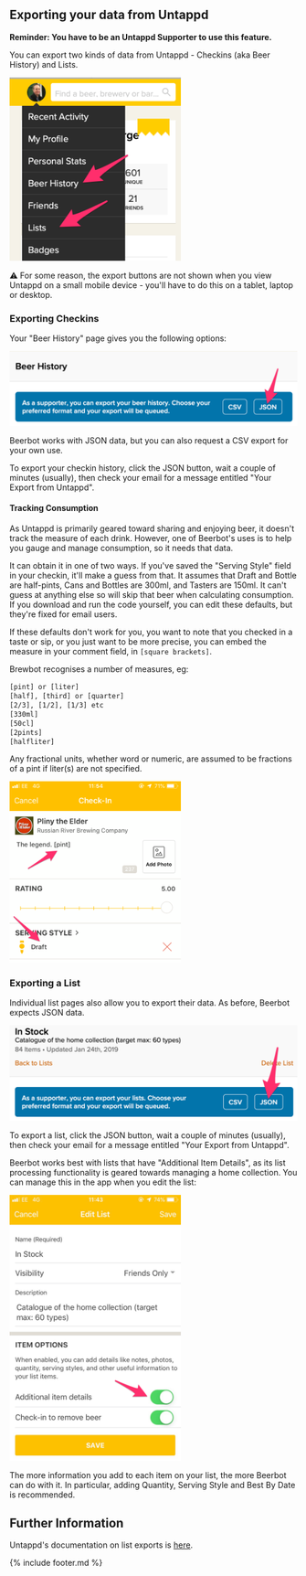 ---
---

## Exporting your data from Untappd

**Reminder: You have to be an Untappd Supporter to use this feature.**

You can export two kinds of data from Untappd - Checkins (aka Beer History) and Lists. 

<img src="images/untappd-menu.png" width="300" alt="Untappd Profile menu, with Beer History and Lists highlighted">

⚠️ For some reason, the export buttons are not shown when you view Untappd on a small mobile device - you'll have to do 
this on a tablet, laptop or desktop.

### Exporting Checkins

Your "Beer History" page gives you the following options:

<img src="images/untappd-history-json.png" width="600" alt="Part of Untappd Checkins page, with JSON export highlighted">

Beerbot works with JSON data, but you can also request a CSV export for your own use.

To export your checkin history, click the JSON button, wait a couple of minutes (usually), then check your email 
for a message entitled "Your Export from Untappd".

#### Tracking Consumption

As Untappd is primarily geared toward sharing and enjoying beer, it doesn't track the measure of each drink. 
However, one of Beerbot's uses is to help you gauge and manage consumption, so it needs that data.

It can obtain it in one of two ways. If you've saved the "Serving Style" field in your checkin, it'll make a guess from 
that. It assumes that Draft and Bottle are half-pints, Cans and Bottles are 300ml, and Tasters are 150ml. 
It can't guess at anything else so will skip that beer when calculating consumption.
If you download and run the code yourself, you can edit these defaults, but they're fixed for email users.

If these defaults don't work for you, you want to note that you checked in a taste or sip, or you just want to be more 
precise, you can embed the measure in your comment field, in `[square brackets]`. 

Brewbot recognises a number of measures, eg:

    [pint] or [liter]
    [half], [third] or [quarter]
    [2/3], [1/2], [1/3] etc
    [330ml]
    [50cl]
    [2pints]
    [halfliter]

Any fractional units, whether word or numeric, are assumed to be fractions of a pint if liter(s) are not specified.

<img src="images/untappd-mobile-checkin-measures.png" width="300" alt="Untappd app checkin screen">

### Exporting a List

Individual list pages also allow you to export their data. As before, Beerbot expects JSON data.

<img src="images/untappd-list-json.png" width="600" alt="Part of Untappd List page, with JSON export highlighted">

To export a list, click the JSON button, wait a couple of minutes (usually), then check your email 
for a message entitled "Your Export from Untappd".

Beerbot works best with lists that have "Additional Item Details", as its list processing functionality is geared
towards managing a home collection. You can manage this in the app when you edit the list:

<img src="images/untappd-mobile-list-details.png" width="300" alt="Untappd app list details screen, with 'Addtional Item Details' highlighted">

The more information you add to each item on your list, the more Beerbot can do with it. In particular, adding 
Quantity, Serving Style and Best By Date is recommended.

## Further Information

Untappd's documentation on list exports is 
[here](https://help.untappd.com/support/solutions/articles/25000001978-where-can-i-find-the-exportable-data-feature-).


{% include footer.md %}
